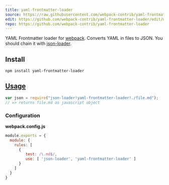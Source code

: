```yaml
---
title: yaml-frontmatter-loader
source: https://raw.githubusercontent.com/webpack-contrib/yaml-frontmatter-loader/master/README.md
edit: https://github.com/webpack-contrib/yaml-frontmatter-loader/edit/master/README.md
repo: https://github.com/webpack-contrib/yaml-frontmatter-loader
---
```


</div>

YAML Frontmatter loader for [webpack](https://webpack.js.org/). Converts YAML in files to JSON. You should chain it with [json-loader](/loaders/json-loader/).

## Install

`npm install yaml-frontmatter-loader`

## <a href="https://webpack.js.org/concepts/loaders/">Usage</a>

```js
var json = require("json-loader!yaml-frontmatter-loader!./file.md");
// => returns file.md as javascript object
```

### Configuration

**webpack.config.js**
```js
module.exports = {
  module: {
    rules: [
      {
         test: /\.md$/,
         use: [ 'json-loader', 'yaml-frontmatter-loader' ]
      }
    ]
  }
}
```

[npm]: https://img.shields.io/npm/v/yaml-frontmatter-loader.svg
[npm-url]: https://npmjs.com/package/yaml-frontmatter-loader

[node]: https://img.shields.io/node/v/yaml-frontmatter-loader.svg
[node-url]: https://nodejs.org

[deps]: https://david-dm.org/webpack-contrib/yaml-frontmatter-loader.svg
[deps-url]: https://david-dm.org/webpack-contrib/yaml-frontmatter-loader

[tests]: http://img.shields.io/travis/webpack-contrib/yaml-frontmatter-loader.svg
[tests-url]: https://travis-ci.org/webpack-contrib/yaml-frontmatter-loader

[cover]: https://codecov.io/gh/webpack-contrib/yaml-frontmatter-loader/branch/master/graph/badge.svg
[cover-url]: https://codecov.io/gh/webpack-contrib/yaml-frontmatter-loader

[chat]: https://badges.gitter.im/webpack/webpack.svg
[chat-url]: https://gitter.im/webpack/webpack
